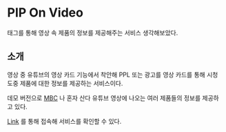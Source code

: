 # PIP On Video

태그를 통해 영상 속 제품의 정보를 제공해주는 서비스
생각해보았다.

## 소개

영상 중 유튜브의 영상 카드 기능에서 착안해 PPL 또는 광고를 영상 카드를 통해 시청 도중 제품에 대한 정보를 제공하는 서비스이다.

데모 버전으로 [MBC](https://www.imbc.com/) 나 혼자 산다 유튜브 영상에 나오는 여러 제품들의 정보를 제공하고 있다.

[Link](https://qulip.github.io/PIP-On-Video/) 를 통해 접속해 서비스를 확인할 수 있다.
